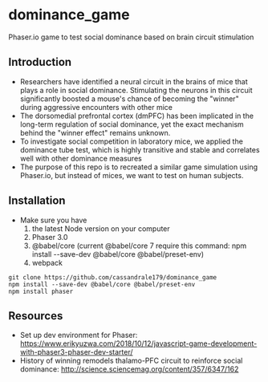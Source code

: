 # dominance_game
Phaser.io game to test social dominance based on brain circuit stimulation 


## Introduction  
- Researchers have identified a neural circuit in the brains of mice that plays a role in social dominance. Stimulating the neurons in this circuit significantly boosted a mouse's chance of becoming the "winner" during aggressive encounters with other mice 
- The dorsomedial prefrontal cortex (dmPFC) has been implicated in the long-term regulation of social dominance, yet the exact mechanism behind the "winner effect" remains unknown. 
- To investigate social competition in laboratory mice, we applied the dominance tube test, which is highly transitive and stable and correlates well with other dominance measures  
- The purpose of this repo is to recreated a similar game simulation using Phaser.io, but instead of mices, we want to test on human subjects. 

## Installation
- Make sure you have
    1. the latest Node version on your computer
    2. Phaser 3.0 
    3. @babel/core (current @babel/core 7 require this command: npm install --save-dev @babel/core @babel/preset-env)
    4. webpack 
```
git clone https://github.com/cassandrale179/dominance_game
npm install --save-dev @babel/core @babel/preset-env 
npm install phaser 
``` 

## Resources
- Set up dev environment for Phaser: https://www.erikyuzwa.com/2018/10/12/javascript-game-development-with-phaser3-phaser-dev-starter/ 
- History of winning remodels thalamo-PFC circuit to reinforce social dominance: 
http://science.sciencemag.org/content/357/6347/162 
